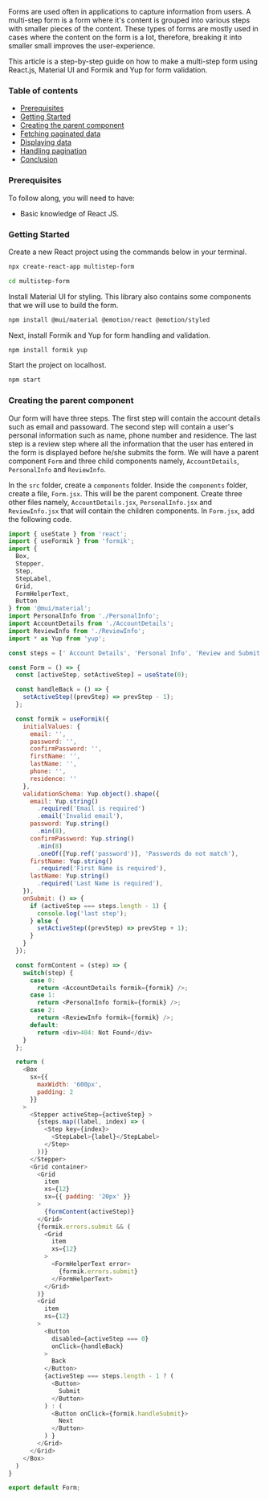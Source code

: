 Forms are used often in applications to capture information from users. A multi-step form is a form where it's content is grouped into various steps with smaller pieces of the content. These types of forms are mostly used in cases where the content on the form is a lot, therefore, breaking it into smaller small improves the user-experience.

This article is a step-by-step guide on how to make a multi-step form using React.js, Material UI and Formik and Yup for form validation.

### Table of contents
- [Prerequisites](#prerequisites)
- [Getting Started](#getting-started)
- [Creating the parent component](#creating-the-form-component)
- [Fetching paginated data](#fetching-paginated-data)
- [Displaying data](#displaying-data)
- [Handling pagination](#handling-pagination)
- [Conclusion](#conclusion)

### Prerequisites
To follow along, you will need to have:
- Basic knowledge of React JS.

### Getting Started
Create a new React project using the commands below in your terminal.
```bash
npx create-react-app multistep-form
```

```bash
cd multistep-form
```

Install Material UI for styling. This library also contains some components that we
will use to build the form.

```bash
npm install @mui/material @emotion/react @emotion/styled
```

Next, install Formik and Yup for form handling and validation.
```bash
npm install formik yup
```

Start the project on localhost.
```bash
npm start
```

### Creating the parent component
Our form will have three steps. The first step will contain the account details such as email and passoward.
The second step will contain a user's personal information such as name, phone number and residence. The last step
is a review step where all the information that the user has entered in the form is displayed before he/she submits the form. We will have a parent component `Form` and three child components namely, `AccountDetails`, `PersonalInfo`
and `ReviewInfo`.

In the `src` folder, create a `components` folder. Inside the `components` folder, create a file, `Form.jsx`.
This will be the parent component. Create three other files namely, `AccountDetails.jsx`, `PersonalInfo.jsx`
and `ReviewInfo.jsx` that will contain the children components. In `Form.jsx`, add the following code.

```javascript
import { useState } from 'react';
import { useFormik } from 'formik';
import {
  Box,
  Stepper,
  Step,
  StepLabel,
  Grid,
  FormHelperText,
  Button
} from '@mui/material';
import PersonalInfo from './PersonalInfo';
import AccountDetails from './AccountDetails';
import ReviewInfo from './ReviewInfo';
import * as Yup from 'yup';

const steps = [' Account Details', 'Personal Info', 'Review and Submit'];

const Form = () => {
  const [activeStep, setActiveStep] = useState(0);

  const handleBack = () => {
    setActiveStep((prevStep) => prevStep - 1);
  };

  const formik = useFormik({
    initialValues: {
      email: '',
      password: '',
      confirmPassword: '',
      firstName: '',
      lastName: '',
      phone: '',
      residence: ''
    },
    validationSchema: Yup.object().shape({
      email: Yup.string()
        .required('Email is required')
        .email('Invalid email'),
      password: Yup.string()
        .min(8),
      confirmPassword: Yup.string()
        .min(8)
        .oneOf([Yup.ref('password')], 'Passwords do not match'),
      firstName: Yup.string()
        .required('First Name is required'),
      lastName: Yup.string()
        .required('Last Name is required'),
    }),
    onSubmit: () => {
      if (activeStep === steps.length - 1) {
        console.log('last step');
      } else {
        setActiveStep((prevStep) => prevStep + 1);
      }
    }
  });

  const formContent = (step) => {
    switch(step) {
      case 0:
        return <AccountDetails formik={formik} />;
      case 1:
        return <PersonalInfo formik={formik} />;
      case 2:
        return <ReviewInfo formik={formik} />;
      default:
        return <div>404: Not Found</div>
    }
  };

  return (
    <Box
      sx={{
        maxWidth: '600px',
        padding: 2
      }}
    >
      <Stepper activeStep={activeStep} >
        {steps.map((label, index) => (
          <Step key={index}>
            <StepLabel>{label}</StepLabel>
          </Step>
        ))}
      </Stepper>
      <Grid container>
        <Grid
          item
          xs={12}
          sx={{ padding: '20px' }}
        >
          {formContent(activeStep)}
        </Grid>
        {formik.errors.submit && (
          <Grid
            item
            xs={12}
          >
            <FormHelperText error>
              {formik.errors.submit}
            </FormHelperText>
          </Grid>
        )}
        <Grid
          item
          xs={12}
        >
          <Button
            disabled={activeStep === 0}
            onClick={handleBack}
          >
            Back
          </Button>
          {activeStep === steps.length - 1 ? (
            <Button>
              Submit
            </Button>
          ) : (
            <Button onClick={formik.handleSubmit}>
              Next
            </Button>
          ) }
        </Grid>
      </Grid>
    </Box>
  )
}

export default Form;
```